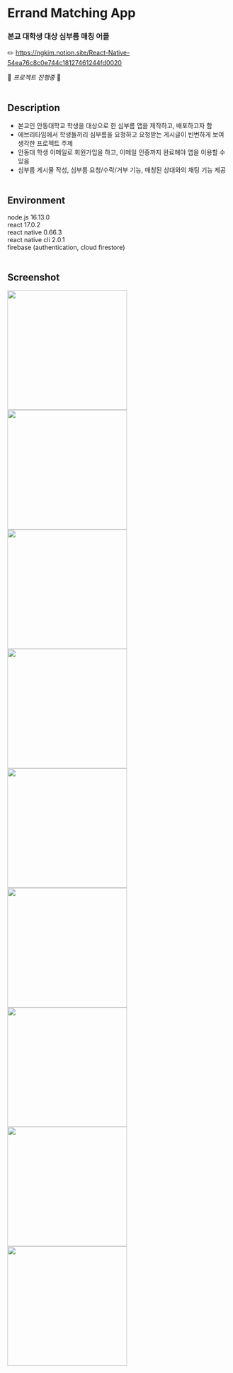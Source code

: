 # Errand Matching App
### 본교 대학생 대상 심부름 매칭 어플  
✏️ https://ngkim.notion.site/React-Native-54ea76c8c0e744c18127461244fd0020  

🚧 *프로젝트 진행중* 🚧  
&nbsp;

## Description
- 본교인 안동대학교 학생을 대상으로 한 심부름 앱을 제작하고, 배포하고자 함  
- 에브리타임에서 학생들끼리 심부름을 요청하고 요청받는 게시글이 빈번하게 보여 생각한 프로젝트 주제  
- 안동대 학생 이메일로 회원가입을 하고, 이메일 인증까지 완료해야 앱을 이용할 수 있음  
- 심부름 게시물 작성, 심부름 요청/수락/거부 기능, 매칭된 상대와의 채팅 기능 제공   
&nbsp;

## Environment
node.js 16.13.0  
react 17.0.2  
react native 0.66.3  
react native cli 2.0.1  
firebase (authentication, cloud firestore)  
&nbsp;

## Screenshot  
<div>
  <img width="270" src="https://user-images.githubusercontent.com/84227532/174472381-59c60244-c033-4bbd-8224-a03671d6e9a6.png"/>
  <img width="270" src="https://user-images.githubusercontent.com/84227532/174472386-4e5d54b4-34aa-4ac1-83f8-7d6011f7f9af.png"/>
  <img width="270" src="https://user-images.githubusercontent.com/84227532/174472391-422a7eab-25ef-4990-9165-0637224f1914.png"/>
</div>  
<div>
  <img width="270" src="https://user-images.githubusercontent.com/84227532/174472525-b024751a-3655-4895-b079-c747ef8764c9.png">
  <img width="270" src="https://user-images.githubusercontent.com/84227532/174472545-02fd49d8-cb07-43ea-b5ad-ea0fb77002ce.png">
  <img width="270" src="https://user-images.githubusercontent.com/84227532/174472528-9eb7fc00-9df5-4a3c-9383-9615da683872.png">
</div>
<div>
  <img width="270" src="https://user-images.githubusercontent.com/84227532/174472567-e9fd761a-c5d7-47c7-879a-7ed6a195adad.png">
  <img width="270" src="https://user-images.githubusercontent.com/84227532/174472481-6161932e-1942-476c-944a-863db298ac5c.png">
  <img width="270" src="https://user-images.githubusercontent.com/84227532/174472569-499d695a-837c-4136-b14b-7a287b70a0c5.png">
</div>
